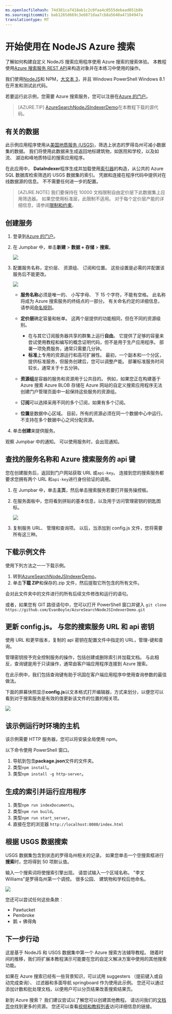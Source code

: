 ```yaml
---
ms.openlocfilehash: 74d381ca7418ab1c2c0faa4c0555debaad051b8b
ms.sourcegitcommit: bab1265d669c3e6871daa7cb8a5640a47104947a
translationtype: MT
---
```

<properties
    pageTitle="开始使用 Azure 搜索范围 NodeJS |Microsoft Azure"
    description="逐步构建自定义 Azure 搜索应用程序作为您的编程语言中使用 NodeJS。"
    services="search"
    documentationCenter=""
    authors="HeidiSteen"
    manager="mblythe"
    editor="v-lincan"/>

<tags
    ms.service="search"
    ms.devlang="na"
    ms.workload="search"
    ms.topic="hero-article"
    ms.tgt_pltfrm="na"
    ms.date="08/18/2015"
    ms.author="heidist"/>

# 开始使用在 NodeJS Azure 搜索

了解如何构建自定义 NodeJS 搜索应用程序使用 Azure 搜索的搜索体验。 本教程使用[Azure 搜索服务 REST API](https://msdn.microsoft.com/library/dn798935.aspx)来构造对象并在本练习中使用的操作。

我们使用[NodeJS](https://nodejs.org)和 NPM，[大文本 3](http://www.sublimetext.com/3)，并且 Windows PowerShell Windows 8.1 在开发和测试此代码。

若要运行此示例，您需要 Azure 搜索服务，您可以注册在[Azure 的门户](https://portal.azure.com)。

> [AZURE.TIP] [AzureSearchNodeJSIndexerDemo](http://go.microsoft.com/fwlink/p/?LinkId=530198)在本教程下载的源代码。

## 有关的数据

此示例应用程序使用从[美国地质服务 (USGS)](http://geonames.usgs.gov/domestic/download_data.htm)，筛选上状态的罗得岛州可减小数据集的数据。 我们将使用此数据来生成返回地标建筑物，如医院和学校，以及如流、 湖泊和峰地质特征的搜索应用程序。

在此应用中， **DataIndexer**程序生成并加载使用[索引器](https://msdn.microsoft.com/library/azure/dn798918.aspx)的构造，从公共的 Azure SQL 数据库检索筛选的 USGS 数据集的索引。 凭据和连接在程序代码中提供对在线数据源的信息。 不不需要任何进一步的配置。

> [AZURE.NOTE] 我们要保持在 10000 文档限制自由定价层下此数据集上应用筛选器。 如果您使用标准层，此限制不适用。 对于每个定价层产能的详细信息，请参阅[限制和约束](https://msdn.microsoft.com/library/azure/dn798934.aspx)。

## 创建服务

1. 登录到[Azure 的门户](https://portal.azure.com)。

2. 在 Jumpbar 中，单击**新建** > **数据 + 存储** > **搜索**。

     ![][1]

3. 配置服务名称，定价层、 资源组、 订阅和位置。 这些设置是必需的并配置该服务后不能更改。

     ![][2]

    - **服务名称**必须是唯一的、 小写字母、 下 15 个字符，不能有空格。 此名称将成为 Azure 搜索服务的终结点的一部分。 有关命名约定的详细信息，请参阅[命名规则](https://msdn.microsoft.com/library/azure/dn857353.aspx)。

    - **定价层**确定容量和帐单。 这两个层提供的功能相同，但在不同的资源级别。

        - 在与其它订阅服务器共享的群集上运行**自由**。 它提供了足够的容量来尝试使用教程和编写的概念证明代码，但不是用于生产应用程序。 部署一项免费服务，通常只需要几分钟。
        - **标准**上专用的资源运行和高可扩展性。 最初，一个副本和一个分区，提供标准服务，但服务创建后，您可以调整产能。 部署标准服务时间较长，通常关于十五分钟。

    - **资源组**是容器的服务和资源用于公共目的。 例如，如果您正在构建基于 Azure 搜索 Azure BLOB 存储在 Azure 网站的自定义搜索应用程序无法创建门户管理页面中一起保持这些服务的资源组。

    - **订阅**可以选择采用不同的多个订阅，如果有多个订阅。

    - **位置**是数据中心区域。 目前，所有的资源必须在同一个数据中心中运行。 不支持在多个数据中心之间分配资源。

4. 单击**创建**来提供服务。

观察 Jumpbar 中的通知。 可以使用服务时，会出现通知。

<a id="sub-2"></a>
## 查找的服务名称和 Azure 搜索服务的 api 键

您在创建服务后，返回到门户网站获取 URL 或`api-key`。 连接到您的搜索服务都要求您拥有两个 URL 和`api-key`进行身份验证的调用。

1. 在 Jumpbar 中，单击**主页**，然后单击搜索服务若要打开服务操控板。

2. 在服务面板中，您将看到拼贴的基本信息，以及用于访问管理密钥的钥匙图标。

    ![][3]

3. 复制服务 URL、 管理和查询项。 以后，当添加到 config.js 文件，您将需要所有这三种。

## 下载示例文件

使用下列方法之一一下载示例。

1. 转到[AzureSearchNodeJSIndexerDemo](http://go.microsoft.com/fwlink/p/?LinkId=530198)。
2. 单击**下载 ZIP**和保存的.zip 文件，然后提取它所包含的所有文件。

会对此文件夹中的文件进行的所有后续文件修改和运行的语句。

或者，如果您有 GIT 路径语句中，您可以打开 PowerShell 窗口并键入 `git clone https://github.com/EvanBoyle/AzureSearchNodeJSIndexerDemo.git`

## 更新 config.js。 与您的搜索服务 URL 和 api 密钥

使用 URL 和更早版本，复制的 api 密钥在配置文件中指定的 URL，管理-键和查询。

管理密钥授予完全控制服务的操作，包括创建或删除索引并加载文档。 与此相反，查询键是用于只读操作，通常由客户端应用程序连接到 Azure 搜索。

在此示例中，我们包括查询键有助于巩固在客户端应用程序中使用查询参数的最佳做法。

下面的屏幕快照显示**config.js**以文本格式打开编辑器，方式来划分，以便您可以看到对于搜索服务是有效的值更新该文件的位置的相关项。

![][5]


## 该示例运行时环境的主机

该示例需要 HTTP 服务器，您可以将安装全局使用 npm。

以下命令使用 PowerShell 窗口。

1. 导航到包含**package.json**文件的文件夹。
2. 类型`npm install`。
2. 类型`npm install -g http-server`。

## 生成的索引并运行应用程序

1. 类型`npm run indexDocuments`。
2. 类型`npm run build`。
3. 类型`npm run start_server`。
4. 直接在您的浏览器 `http://localhost:8080/index.html`

## 根据 USGS 数据搜索

USGS 数据集包含到状态的罗得岛州相关的记录。 如果您单击一个空搜索框进行**搜索**时，您将得到 50 项默认值。

输入一个搜索词将使搜索引擎出现。 请尝试输入一个区域名称。 "李文 Williams"是罗得岛州第一个调控。 很多公园、 建筑物和学校后他命名。

![][9]

您还可以尝试任何这些条款︰

- Pawtucket
- Pembroke
- 鹅 + 佛得角


## 下一步行动

这是基于 NodeJS 和 USGS 数据集中第一个 Azure 搜索方法辅导教程。 随着时间的推移，我们将扩展本教程演示可能要在您的自定义解决方案中使用的其他搜索功能。

如果在 Azure 搜索已经有一些背景知识，可以试用 suggesters （提前键入或自动完成查询）、 过滤器和多面导航 springboard 作为使用此示例。 您还可以通过添加计数和批处理文档，以便用户可以分页结果改善搜索结果页。

新到 Azure 搜索？ 我们建议尝试以了解您可以创建其他教程。 请访问我们的[文档页中](http://azure.microsoft.com/documentation/services/search/)找到更多的资源。 您还可以查看[视频和教程列表](https://msdn.microsoft.com/library/azure/dn798933.aspx)访问详细信息的链接。

<!--Image references-->
[1]: ./media/search-get-started-nodejs/create-search-portal-1.PNG
[2]: ./media/search-get-started-nodejs/create-search-portal-2.PNG
[3]: ./media/search-get-started-nodejs/create-search-portal-3.PNG
[5]: ./media/search-get-started-nodejs/AzSearch-NodeJS-configjs.png
[9]: ./media/search-get-started-nodejs/rogerwilliamsschool.png
